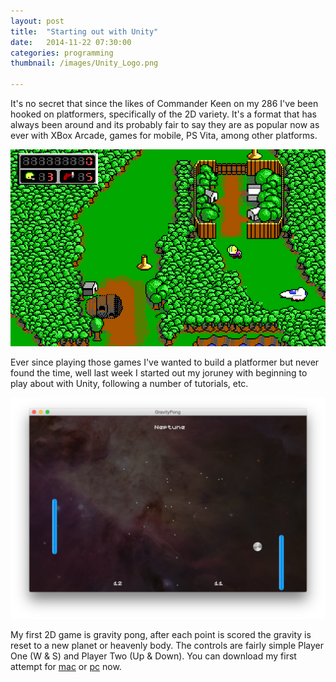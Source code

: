 ```yaml
---
layout: post
title:  "Starting out with Unity"
date:   2014-11-22 07:30:00
categories: programming
thumbnail: /images/Unity_Logo.png

---
```


It's no secret that since the likes of Commander Keen on my 286 I've been hooked on platformers, specifically of the 2D variety. It's a format that has always been around and its probably fair to say they are as popular now as ever with XBox Arcade, games for mobile, PS Vita, among other platforms.

<p style="text-align: center;">
<img src="/images/comkeen4-6.gif">
</p>

Ever since playing those games I've wanted to build a platformer but never found the time, well last week I started out my joruney with beginning to play about with Unity, following a number of tutorials, etc.

<img src="/images/gravitypong_screenshot.png" style="width: 800px;">

My first 2D game is gravity pong, after each point is scored the gravity is reset to a new planet or heavenly body. The controls are fairly simple Player One (W & S) and Player Two (Up & Down). You can download my first attempt for <a href="/gravitypong/GravityPong.tgz">mac</a> or <a href="/gravitypong/GravityPong.zip">pc</a> now.
